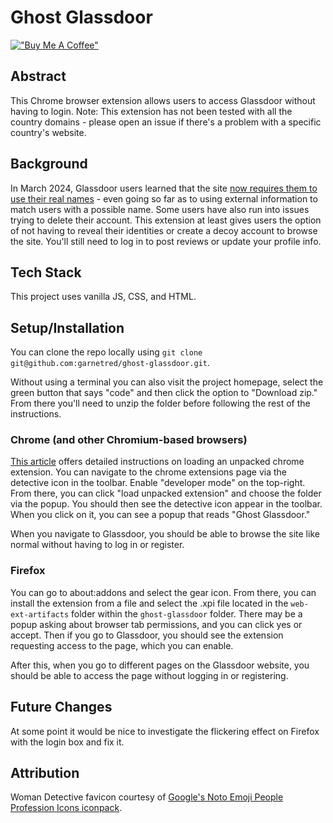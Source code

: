 # Ghost Glassdoor

[!["Buy Me A Coffee"](https://www.buymeacoffee.com/assets/img/custom_images/orange_img.png)](https://www.buymeacoffee.com/decemberthedeveloper)

## Abstract

This Chrome browser extension allows users to access Glassdoor without having to login.
Note: This extension has not been tested with all the country domains - please open an issue if there's a problem with a specific country's website.

## Background

In March 2024, Glassdoor users learned that the site [now requires them to use their real names](https://www.wired.com/story/glassdoor-wants-to-know-your-real-name/) - even going so far as to using external information to match users with a possible name. Some users have also run into issues trying to delete their account. This extension at least gives users the option of not having to reveal their identities or create a decoy account to browse the site. You'll still need to log in to post reviews or update your profile info.

## Tech Stack

This project uses vanilla JS, CSS, and HTML.

## Setup/Installation

You can clone the repo locally using `git clone git@github.com:garnetred/ghost-glassdoor.git`.

Without using a terminal you can also visit the project homepage, select the green button that says "code" and then click the option to "Download zip." From there you'll need to unzip the folder before following the rest of the instructions.

### Chrome (and other Chromium-based browsers)

[This article](https://developer.chrome.com/docs/extensions/mv3/getstarted/development-basics/#load-unpacked) offers detailed instructions on loading an unpacked chrome extension. You can navigate to the chrome extensions page via the detective icon in the toolbar. Enable "developer mode" on the top-right. From there, you can click "load unpacked extension" and choose the folder via the popup. You should then see the detective icon appear in the toolbar. When you click on it, you can see a popup that reads "Ghost Glassdoor."

When you navigate to Glassdoor, you should be able to browse the site like normal without having to log in or register.

### Firefox

You can go to about:addons and select the gear icon. From there, you can install the extension from a file and select the .xpi file located in the `web-ext-artifacts` folder within the `ghost-glassdoor` folder. There may be a popup asking about browser tab permissions, and you can click yes or accept. Then if you go to Glassdoor, you should see the extension requesting access to the page, which you can enable.

After this, when you go to different pages on the Glassdoor website, you should be able to access the page without logging in or registering.

## Future Changes

At some point it would be nice to investigate the flickering effect on Firefox with the login box and fix it.

## Attribution

Woman Detective favicon courtesy of [Google's Noto Emoji People Profession Icons iconpack](https://www.iconarchive.com/show/noto-emoji-people-profession-icons-by-google/10464-woman-detective-icon.html).
